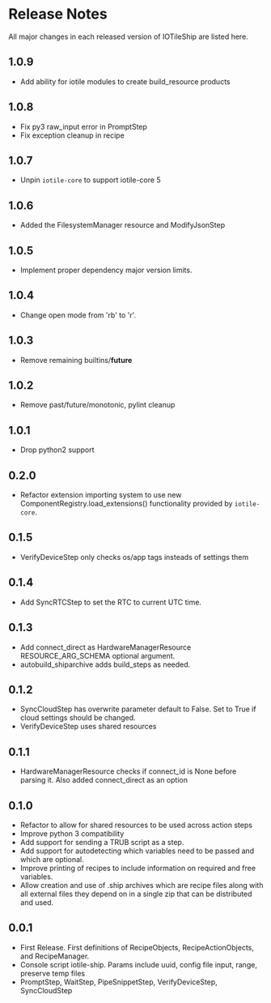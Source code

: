 # Release Notes

All major changes in each released version of IOTileShip are listed here.

## 1.0.9

- Add ability for iotile modules to create build_resource products

## 1.0.8

- Fix py3 raw_input error in PromptStep
- Fix exception cleanup in recipe

## 1.0.7

- Unpin `iotile-core` to support iotile-core 5

## 1.0.6

- Added the FilesystemManager resource and ModifyJsonStep

## 1.0.5

- Implement proper dependency major version limits.

## 1.0.4

- Change open mode from 'rb' to 'r'.

## 1.0.3

- Remove remaining builtins/__future__

## 1.0.2

- Remove past/future/monotonic, pylint cleanup

## 1.0.1

- Drop python2 support

## 0.2.0

- Refactor extension importing system to use new
  ComponentRegistry.load_extensions() functionality provided by `iotile-core`.

## 0.1.5

- VerifyDeviceStep only checks os/app tags insteads of settings them

## 0.1.4

- Add SyncRTCStep to set the RTC to current UTC time.

## 0.1.3

- Add connect_direct as HardwareManagerResource RESOURCE_ARG_SCHEMA optional argument.
- autobuild_shiparchive adds build_steps as needed.

## 0.1.2

- SyncCloudStep has overwrite parameter default to False. Set to True if
  cloud settings should be changed.
- VerifyDeviceStep uses shared resources

## 0.1.1

- HardwareManagerResource checks if connect_id is None before parsing it.
  Also added connect_direct as an option


## 0.1.0

- Refactor to allow for shared resources to be used across action steps
- Improve python 3 compatibility
- Add support for sending a TRUB script as a step.
- Add support for autodetecting which variables need to be passed and which
  are optional.
- Improve printing of recipes to include information on required and free
  variables.
- Allow creation and use of .ship archives which are recipe files along with
  all external files they depend on in a single zip that can be distributed and
  used.

## 0.0.1

- First Release. First definitions of RecipeObjects, RecipeActionObjects, and
  RecipeManager.
- Console script iotile-ship. Params include uuid, config file input, range,
  preserve temp files
- PromptStep, WaitStep, PipeSnippetStep, VerifyDeviceStep, SyncCloudStep
